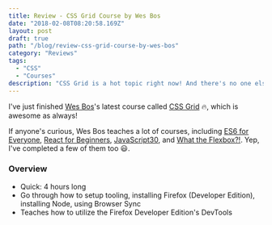 ```yaml
---
title: Review - CSS Grid Course by Wes Bos
date: "2018-02-08T08:20:58.169Z"
layout: post
draft: true
path: "/blog/review-css-grid-course-by-wes-bos"
category: "Reviews"
tags:
  - "CSS"
  - "Courses"
description: "CSS Grid is a hot topic right now! And there's no one else better than Wes Bos to help teach us how CSS Grid works. This is a review of his latest course, CSS Grid."
---
```


I've just finished [Wes Bos](http://wesbos.com)'s latest course called [CSS Grid](http://cssgrid.io) 🔥, which is awesome as always!

If anyone's curious, Wes Bos teaches a lot of courses, including [ES6 for Everyone](http://ES6.io), [React for Beginners](http://reactforbeginners.com), [JavaScript30](http://javascript30.com), and [What the Flexbox?!](http://flexbox.io). Yep, I've completed a few of them too 😃.

### Overview

- Quick: 4 hours long
- Go through how to setup tooling, installing Firefox (Developer Edition), installing Node, using Browser Sync
- Teaches how to utilize the Firefox Developer Edition's DevTools